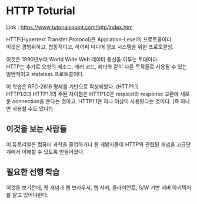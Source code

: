 # HTTP Toturial  
Link : https://www.tutorialspoint.com/http/index.htm

HTTP(Hypertext Transfer Protocol)은 Appliation-Level의 프로토콜이다.  
이것은 광벙위하고, 협동적이고, 하이퍼 미디어 정보 시스템을 위한 프로토콜임.  

이것은 1990년부터 World Wide Web 데이터 통신을 이루는 토대이다.  
HTTP는 추가로 요청의 메소드, 에러 코드, 헤더와 같이 다른 목적들로 사용될 수 있는 일반적이고 stateless 프로토콜이다.  

이 학습은 RFC-2616 명세를 기반으로 작성되었다. (HTTP1.1)  
HTTP1.0과 HTTP1.1의 주된 차이점은 HTTP1.0은 request와 response 교환에 새로운 connection을 쓴다는 것이고, HTTP1.1은 하나 이상이 사용된다는 것이다. (즉 하나만 사용할 수도 있다?)

## 이것을 보는 사람들  
이 튜토리얼은 컴퓨터 과학을 졸업하거나 웹 개발자들이 HTTP와 관련된 개념을 고급단계에서 이해할 수 있도록 만들어졌다.

## 필요한 선행 학습  
이것을 보기전에, 웹 개념과 웹 브라우저, 웹 서버, 클라이언트, S/W 기반 서버 아키텍처를 알고 있어야한다.
